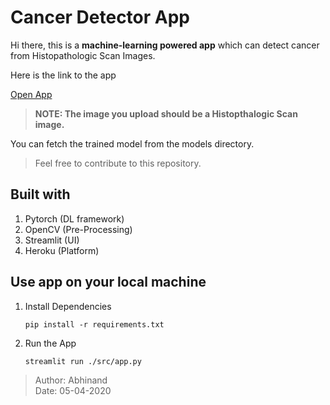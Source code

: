 # Cancer Detector App
Hi there, this is a **machine-learning powered app** which can detect cancer from Histopathologic Scan Images.

Here is the link to the app 

[Open App](https://planet-recognizer.herokuapp.com/)

> **NOTE: The image you upload should be a Histopthalogic Scan image.**

You can fetch the trained model from the models directory.

> Feel free to contribute to this repository.

## Built with
1. Pytorch   (DL framework)
2. OpenCV    (Pre-Processing)
3. Streamlit (UI)
4. Heroku    (Platform)

## Use app on your local machine
1. Install Dependencies

    `pip install -r requirements.txt`

2. Run the App

    `streamlit run ./src/app.py`



> Author: Abhinand <br>
> Date: 05-04-2020